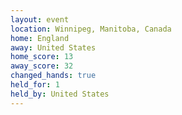 ```yaml
---
layout: event
location: Winnipeg, Manitoba, Canada
home: England
away: United States
home_score: 13
away_score: 32
changed_hands: true
held_for: 1
held_by: United States
---
```

